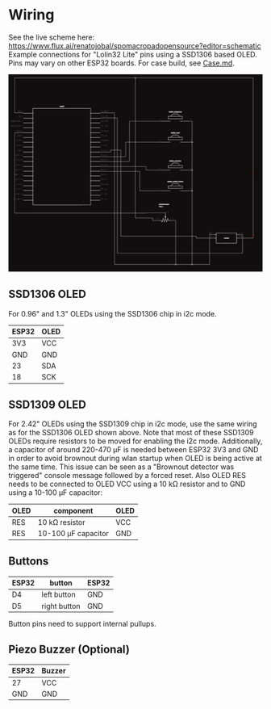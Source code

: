 # Wiring

See the live scheme here:
https://www.flux.ai/renatojobal/spomacropadopensource?editor=schematic
Example connections for "Lolin32 Lite" pins using a SSD1306 based OLED. Pins may vary on other ESP32 boards. For case build, see [Case.md](Case.md).

![Wiring Diagram](images/wiring.jpg)

## SSD1306 OLED

For 0.96" and 1.3" OLEDs using the SSD1306 chip in i2c mode.

| ESP32 | OLED |
| --- | --- |
| 3V3 | VCC |
| GND | GND |
| 23 | SDA |
| 18 | SCK |

## SSD1309 OLED

For 2.42" OLEDs using the SSD1309 chip in i2c mode, use the same wiring as for the SSD1306 OLED shown above. Note that most of these SSD1309 OLEDs require resistors to be moved for enabling the i2c mode. Additionally, a capacitor of around 220-470 μF is needed between ESP32 3V3 and GND in order to avoid brownout during wlan startup when OLED is being active at the same time. This issue can be seen as a "Brownout detector was triggered" console message followed by a forced reset. Also OLED RES needs to be connected to OLED VCC using a 10 kΩ resistor and to GND using a 10-100 μF capacitor:

| OLED | component | OLED |
| --- | --- | ---
| RES | 10 kΩ resistor | VCC |
| RES | 10-100 μF capacitor | GND |

## Buttons

| ESP32 | button | ESP32 |
| --- | --- | --- |
| D4 | left button | GND |
| D5 | right button | GND |

Button pins need to support internal pullups.

## Piezo Buzzer (Optional)

| ESP32 | Buzzer |
| --- | --- |
| 27 | VCC |
| GND | GND |
